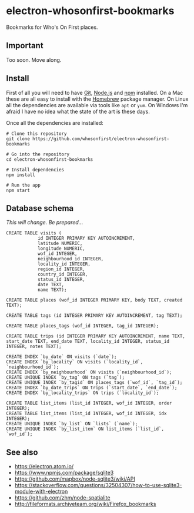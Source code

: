 # electron-whosonfirst-bookmarks

Bookmarks for Who's On First places.

## Important

Too soon. Move along.

## Install

First of all you will need to have [Git](https://git-scm.com/), [Node.js](https://nodejs.org/) and [npm](https://www.npmjs.com/) installed. On a Mac these are all easy to install with the [Homebrew](https://brew.sh/) package manager. On Linux all the dependencies are available via tools like `apt` or `yum`. On Windows I'm afraid I have no idea what the state of the art is these days.

Once all the dependencies are installed:

```
# Clone this repository
git clone https://github.com/whosonfirst/electron-whosonfirst-bookmarks

# Go into the repository
cd electron-whosonfirst-bookmarks

# Install dependencies
npm install

# Run the app
npm start
```

## Database schema

_This will change. Be prepared..._

```
CREATE TABLE visits (
			id INTEGER PRIMARY KEY AUTOINCREMENT,
			latitude NUMERIC,
			longitude NUMERIC,
			wof_id INTEGER,
			neighbourhood_id INTEGER,
			locality_id INTEGER,
			region_id INTEGER,
			country_id INTEGER,
			status_id INTEGER,
			date TEXT,
			name TEXT);

CREATE TABLE places (wof_id INTEGER PRIMARY KEY, body TEXT,	created TEXT);

CREATE TABLE tags (id INTEGER PRIMARY KEY AUTOINCREMENT, tag TEXT);

CREATE TABLE places_tags (wof_id INTEGER, tag_id INTEGER);

CREATE TABLE trips (id INTEGER PRIMARY KEY AUTOINCREMENT, name TEXT, start_date TEXT, end_date TEXT, locality_id INTEGER, status_id INTEGER, notes TEXT);

CREATE INDEX `by_date` ON visits (`date`);
CREATE INDEX `by_locality` ON visits (`locality_id`, `neighbourhood_id`);
CREATE INDEX `by_neighbourhood` ON visits (`neighbourhood_id`);
CREATE UNIQUE INDEX `by_tag` ON tags (`tag`);
CREATE UNIQUE INDEX `by_tagid` ON places_tags (`wof_id`, `tag_id`);
CREATE INDEX `by_date_trips` ON trips (`start_date`, `end_date`);
CREATE INDEX `by_locality_trips` ON trips (`locality_id`);

CREATE TABLE list_items (list_id INTEGER, wof_id INTEGER, order INTEGER);
CREATE TABLE list_items (list_id INTEGER, wof_id INTEGER, idx INTEGER);
CREATE UNIQUE INDEX `by_list` ON `lists` (`name`);
CREATE UNIQUE INDEX `by_list_item` ON list_items (`list_id`, `wof_id`);
```

## See also

* https://electron.atom.io/
* https://www.npmjs.com/package/sqlite3
* https://github.com/mapbox/node-sqlite3/wiki/API
* https://stackoverflow.com/questions/32504307/how-to-use-sqlite3-module-with-electron
* https://github.com/zhm/node-spatialite
* http://fileformats.archiveteam.org/wiki/Firefox_bookmarks
